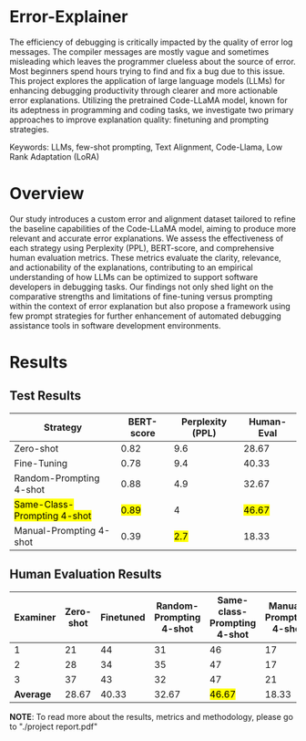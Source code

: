 # Error-Explainer
The efficiency of debugging is critically impacted by the quality of error log messages. The compiler
messages are mostly vague and sometimes misleading which leaves the programmer clueless about the
source of error. Most beginners spend hours trying to find and fix a bug due to this issue. This project explores
the application of large language models (LLMs) for enhancing debugging productivity through clearer and
more actionable error explanations. Utilizing the pretrained Code-LLaMA model, known for its adeptness in
programming and coding tasks, we investigate two primary approaches to improve explanation quality: finetuning and prompting strategies.

Keywords: LLMs, few-shot prompting, Text Alignment, Code-Llama, Low Rank Adaptation (LoRA)

<!---
## Why not ChatGPT?
Yes, you can simply use ChatGPT but:
1. It is close-sourced and as an engineer it becomes hard to understand, improve or evaluate it's performance
2. It is slow. GPT-4o  
-->

# Overview
Our study introduces a custom error and alignment dataset tailored to refine the baseline capabilities of the Code-LLaMA model, aiming to produce more relevant and accurate
error explanations. We assess the effectiveness of each strategy using Perplexity (PPL), BERT-score, and
comprehensive human evaluation metrics. These metrics evaluate the clarity, relevance, and actionability
of the explanations, contributing to an empirical understanding of how LLMs can be optimized to support
software developers in debugging tasks. Our findings not only shed light on the comparative strengths and
limitations of fine-tuning versus prompting within the context of error explanation but also propose a
framework using few prompt strategies for further enhancement of automated debugging assistance tools
in software development environments.

# Results

## Test Results
| Strategy                       | BERT-score | Perplexity (PPL) | Human-Eval |
|---------------------------------|------------|------------------|------------|
| Zero-shot   | 0.82       | 9.6              | 28.67      |
| Fine-Tuning                     | 0.78       | 9.4              | 40.33      |
| Random-Prompting 4-shot         | 0.88       | 4.9              | 32.67      |
| <mark>Same-Class-Prompting 4-shot</mark> | <mark>0.89</mark>   | 4        | <mark>46.67</mark>  |
| Manual-Prompting 4-shot         | 0.39       | <mark>2.7</mark>              | 18.33      |

## Human Evaluation Results
| Examiner  | Zero-shot | Finetuned | Random-Prompting 4-shot | Same-class-Prompting 4-shot | Manual-Prompting 4-shot | GPT-4 (baseline) |
|-----------|----------------------|-----------|-------------|-------------|-------------|-------|
| 1         | 21                   | 44        | 31          | 46          | 17          | 51    |
| 2 | 28                   | 34        | 35          | 47          | 17          | 49    |
| 3         | 37                   | 43        | 32          | 47          | 21          | 53    |
| **Average** | 28.67                | 40.33     | 32.67       | <mark>46.67 </mark>      | 18.33       | <mark>51</mark>   |

**NOTE**: To read more about the results, metrics and methodology, please go to "./project report.pdf"
